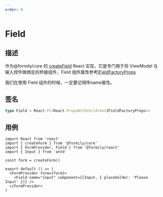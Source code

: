 ```yaml
---
order: 0
---
```


# Field

## 描述

作为@formily/core 的 [createField](https://core.formilyjs.org/api/models/form#createfield) React 实现，它是专门用于将 ViewModel 与输入控件做绑定的桥接组件，Field 组件属性参考[IFieldFactoryProps](https://core.formilyjs.org/api/models/form#ifieldfactoryprops)

<Alert>
我们在使用 Field 组件的时候，一定要记得传name属性。
</Alert>

## 签名

```ts
type Field = React.FC<React.PropsWithChildren<IFieldFactoryProps>>
```

## 用例

```tsx
import React from 'react'
import { createForm } from '@formily/core'
import { FormProvider, Field } from '@formily/react'
import { Input } from 'antd'

const form = createForm()

export default () => (
  <FormProvider form={form}>
    <Field name="input" component={[Input, { placeholder: 'Please Input' }]} />
  </FormProvider>
)
```
